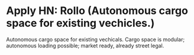# Apply HN: Rollo (Autonomous cargo space for existing vechicles.)

Autonomous cargo space for existing vechicals. Cargo space is modular; autonomous loading possible; market ready, already street legal.
